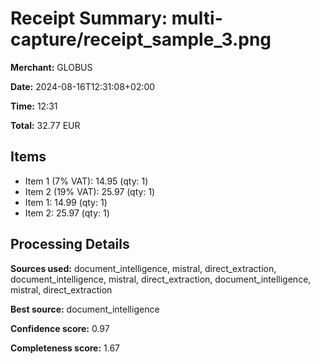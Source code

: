 # Receipt Summary: multi-capture/receipt_sample_3.png

**Merchant:** GLOBUS

**Date:** 2024-08-16T12:31:08+02:00

**Time:** 12:31

**Total:** 32.77 EUR

## Items

- Item 1 (7% VAT): 14.95 (qty: 1)
- Item 2 (19% VAT): 25.97 (qty: 1)
- Item 1: 14.99 (qty: 1)
- Item 2: 25.97 (qty: 1)

## Processing Details

**Sources used:** document_intelligence, mistral, direct_extraction, document_intelligence, mistral, direct_extraction, document_intelligence, mistral, direct_extraction

**Best source:** document_intelligence

**Confidence score:** 0.97

**Completeness score:** 1.67

